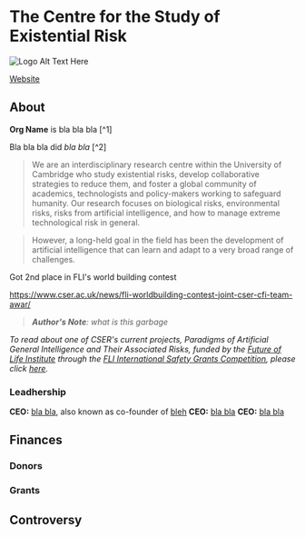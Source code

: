 # The Centre for the Study of Existential Risk

![Logo Alt Text Here](https://upload.wikimedia.org/wikipedia/commons/thumb/9/9e/Picea_abies_shoot_with_buds%2C_Sogndal%2C_Norway.jpg/240px-Picea_abies_shoot_with_buds%2C_Sogndal%2C_Norway.jpg)

[Website](https://www.cser.ac.uk/)

## About

**Org Name** is bla bla bla [^1]

Bla bla bla did _bla bla_ [^2]

> We are an interdisciplinary research centre within the University of Cambridge who study existential risks, develop collaborative strategies to reduce them, and foster a global community of academics, technologists and policy-makers working to safeguard humanity. Our research focuses on biological risks, environmental risks, risks from artificial intelligence, and how to manage extreme technological risk in general.
 
> However, a long-held goal in the field has been the development of artificial intelligence that can learn and adapt to a very broad range of challenges.


Got 2nd place in FLI's world building contest

https://www.cser.ac.uk/news/fli-worldbuilding-contest-joint-cser-cfi-team-awar/ 

> ***Author's Note**: what is this garbage*
 

_To read about one of CSER's current projects, Paradigms of Artificial General Intelligence and Their Associated Risks, funded by the [Future of Life Institute](https://futureoflife.org/) through the [FLI International Safety Grants Competition](https://futureoflife.org/2018/07/25/2-million-donated-to-keep-artificial-general-intelligence-beneficial-and-robust/), please click [here](https://www.cser.ac.uk/research/paradigms-AGI/)._


### Leadhership

**CEO:** [bla bla](), also known as co-founder of [bleh]()
**CEO:** [bla bla]()
**CEO:** [bla bla]()

## Finances

### Donors





### Grants


## Controversy

